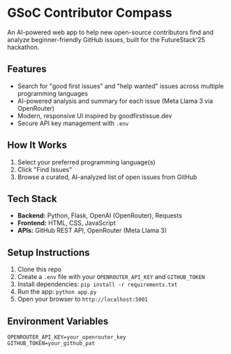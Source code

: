 # GSoC Contributor Compass

An AI-powered web app to help new open-source contributors find and analyze beginner-friendly GitHub issues, built for the FutureStack'25 hackathon.

## Features
- Search for "good first issues" and "help wanted" issues across multiple programming languages
- AI-powered analysis and summary for each issue (Meta Llama 3 via OpenRouter)
- Modern, responsive UI inspired by goodfirstissue.dev
- Secure API key management with `.env`

## How It Works
1. Select your preferred programming language(s)
2. Click "Find Issues"
3. Browse a curated, AI-analyzed list of open issues from GitHub

## Tech Stack
- **Backend:** Python, Flask, OpenAI (OpenRouter), Requests
- **Frontend:** HTML, CSS, JavaScript
- **APIs:** GitHub REST API, OpenRouter (Meta Llama 3)

## Setup Instructions
1. Clone this repo
2. Create a `.env` file with your `OPENROUTER_API_KEY` and `GITHUB_TOKEN`
3. Install dependencies: `pip install -r requirements.txt`
4. Run the app: `python app.py`
5. Open your browser to `http://localhost:5001`

## Environment Variables
```
OPENROUTER_API_KEY=your_openrouter_key
GITHUB_TOKEN=your_github_pat
```


